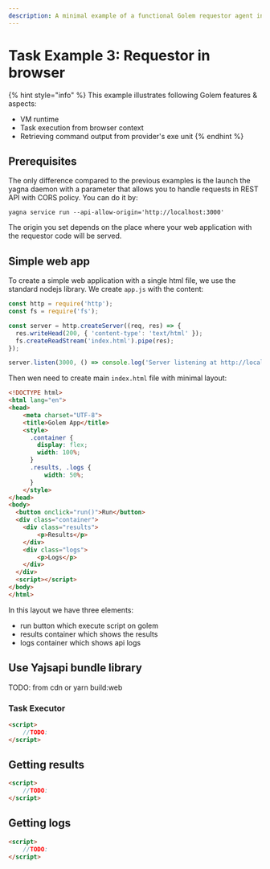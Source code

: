 ```yaml
---
description: A minimal example of a functional Golem requestor agent in browser
---
```


# Task Example 3: Requestor in browser

{% hint style="info" %}
This example illustrates following Golem features & aspects:

* VM runtime
* Task execution from browser context
* Retrieving command output from provider's exe unit
{% endhint %}

## Prerequisites

The only difference compared to the previous examples is the launch the yagna daemon with a parameter that allows you to handle requests in REST API with CORS policy. You can do it by:

```shell
yagna service run --api-allow-origin='http://localhost:3000'
```

The origin you set depends on the place where your web application with the requestor code will be served.

## Simple web app

To create a simple web application with a single html file, we use the standard nodejs library. We create `app.js` with the content:

```javascript
const http = require('http');
const fs = require('fs');

const server = http.createServer((req, res) => {
  res.writeHead(200, { 'content-type': 'text/html' });
  fs.createReadStream('index.html').pipe(res);
});

server.listen(3000, () => console.log('Server listening at http://localhost:3000'));
```

Then wen need to create main `index.html` file with minimal layout:
```html
<!DOCTYPE html>
<html lang="en">
<head>
    <meta charset="UTF-8">
    <title>Golem App</title>
    <style>
      .container {
        display: flex;
        width: 100%;
      }
      .results, .logs {
          width: 50%;
      }
    </style>
</head>
<body>
  <button onclick="run()">Run</button>
  <div class="container">
    <div class="results">
        <p>Results</p>
    </div>
    <div class="logs">
        <p>Logs</p>
    </div>
  </div>
  <script></script>
</body>
</html>
```

In this layout we have three elements: 
 - run button which execute script on golem
 - results container which shows the results
 - logs container which shows api logs

## Use Yajsapi bundle library

TODO: from cdn or yarn build:web

### Task Executor
```html
<script>
    //TODO:
</script>
```

## Getting results
```html
<script>
    //TODO:
</script>
```

## Getting logs
```html
<script>
    //TODO:
</script>
```


